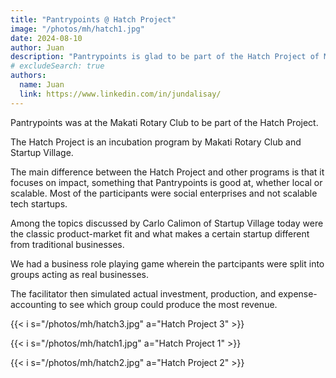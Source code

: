 ```yaml
---
title: "Pantrypoints @ Hatch Project"
image: "/photos/mh/hatch1.jpg"
date: 2024-08-10
author: Juan
description: "Pantrypoints is glad to be part of the Hatch Project of Makati Rotary Club"
# excludeSearch: true
authors:
  name: Juan
  link: https://www.linkedin.com/in/jundalisay/
---
```



Pantrypoints was at the Makati Rotary Club to be part of the Hatch Project.


The Hatch Project is an incubation program by Makati Rotary Club and Startup Village. 

The main difference between the Hatch Project and other programs is that it focuses on impact, something that Pantrypoints is good at, whether local or scalable. Most of the participants were social enterprises and not scalable tech startups. 

Among the topics discussed by Carlo Calimon of Startup Village today were the classic product-market fit and what makes a certain startup different from traditional businesses.

We had a business role playing game wherein the partcipants were split into groups acting as real businesses. 

The facilitator then simulated actual investment, production, and expense-accounting to see which group could produce the most revenue.  

{{< i s="/photos/mh/hatch3.jpg" a="Hatch Project 3" >}}

{{< i s="/photos/mh/hatch1.jpg" a="Hatch Project 1" >}}

{{< i s="/photos/mh/hatch2.jpg" a="Hatch Project 2" >}}

